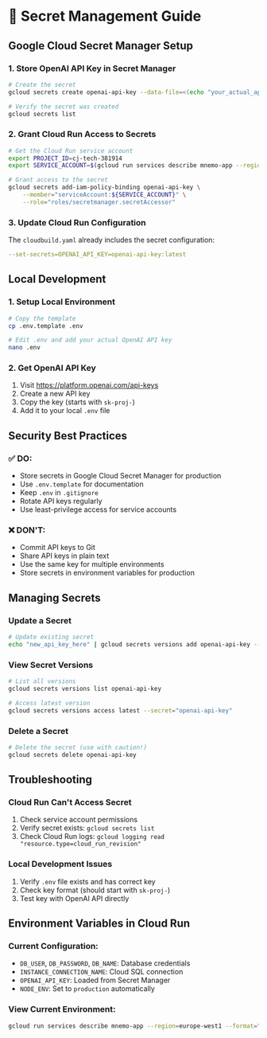# 🔐 Secret Management Guide

## Google Cloud Secret Manager Setup

### 1. Store OpenAI API Key in Secret Manager

```bash
# Create the secret
gcloud secrets create openai-api-key --data-file=<(echo "your_actual_api_key_here")

# Verify the secret was created
gcloud secrets list
```

### 2. Grant Cloud Run Access to Secrets

```bash
# Get the Cloud Run service account
export PROJECT_ID=cj-tech-381914
export SERVICE_ACCOUNT=$(gcloud run services describe mnemo-app --region=europe-west1 --format="value(spec.template.spec.serviceAccountName)")

# Grant access to the secret
gcloud secrets add-iam-policy-binding openai-api-key \
    --member="serviceAccount:${SERVICE_ACCOUNT}" \
    --role="roles/secretmanager.secretAccessor"
```

### 3. Update Cloud Run Configuration

The `cloudbuild.yaml` already includes the secret configuration:
```yaml
--set-secrets=OPENAI_API_KEY=openai-api-key:latest
```

## Local Development

### 1. Setup Local Environment

```bash
# Copy the template
cp .env.template .env

# Edit .env and add your actual OpenAI API key
nano .env
```

### 2. Get OpenAI API Key

1. Visit https://platform.openai.com/api-keys
2. Create a new API key
3. Copy the key (starts with `sk-proj-`)
4. Add it to your local `.env` file

## Security Best Practices

### ✅ DO:
- Store secrets in Google Cloud Secret Manager for production
- Use `.env.template` for documentation
- Keep `.env` in `.gitignore`
- Rotate API keys regularly
- Use least-privilege access for service accounts

### ❌ DON'T:
- Commit API keys to Git
- Share API keys in plain text
- Use the same key for multiple environments
- Store secrets in environment variables for production

## Managing Secrets

### Update a Secret
```bash
# Update existing secret
echo "new_api_key_here" | gcloud secrets versions add openai-api-key --data-file=-
```

### View Secret Versions
```bash
# List all versions
gcloud secrets versions list openai-api-key

# Access latest version
gcloud secrets versions access latest --secret="openai-api-key"
```

### Delete a Secret
```bash
# Delete the secret (use with caution!)
gcloud secrets delete openai-api-key
```

## Troubleshooting

### Cloud Run Can't Access Secret
1. Check service account permissions
2. Verify secret exists: `gcloud secrets list`
3. Check Cloud Run logs: `gcloud logging read "resource.type=cloud_run_revision"`

### Local Development Issues
1. Verify `.env` file exists and has correct key
2. Check key format (should start with `sk-proj-`)
3. Test key with OpenAI API directly

## Environment Variables in Cloud Run

### Current Configuration:
- `DB_USER`, `DB_PASSWORD`, `DB_NAME`: Database credentials
- `INSTANCE_CONNECTION_NAME`: Cloud SQL connection
- `OPENAI_API_KEY`: Loaded from Secret Manager
- `NODE_ENV`: Set to `production` automatically

### View Current Environment:
```bash
gcloud run services describe mnemo-app --region=europe-west1 --format="value(spec.template.spec.template.spec.containers[0].env[].name,spec.template.spec.template.spec.containers[0].env[].value)"
```
